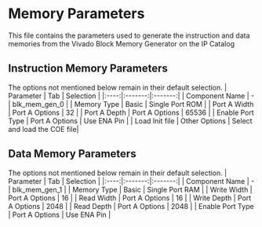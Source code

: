# Memory Parameters
This file contains the parameters used to generate the instruction and data memories from the Vivado Block Memory Generator on the IP Catalog

## Instruction Memory Parameters
The options not mentioned below remain in their default selection.
| Parameter | Tab | Selection |
|:----:|:-------:|:-------:|
| Component Name | - | blk_mem_gen_0 |
| Memory Type | Basic | Single Port ROM |
| Port A Width | Port A Options | 32 |
| Port A Depth | Port A Options | 65536 |
| Enable Port Type | Port A Options | Use ENA Pin |
| Load Init file | Other Options | Select and load the COE file|

## Data Memory Parameters
The options not mentioned below remain in their default selection.
| Parameter | Tab | Selection |
|:----:|:-------:|:-------:|
| Component Name | - | blk_mem_gen_1 |
| Memory Type | Basic | Single Port RAM |
| Write Width | Port A Options | 16 |
| Read Width | Port A Options | 16 |
| Write Depth | Port A Options | 2048 |
| Read Depth | Port A Options | 2048 |
| Enable Port Type | Port A Options | Use ENA Pin |
